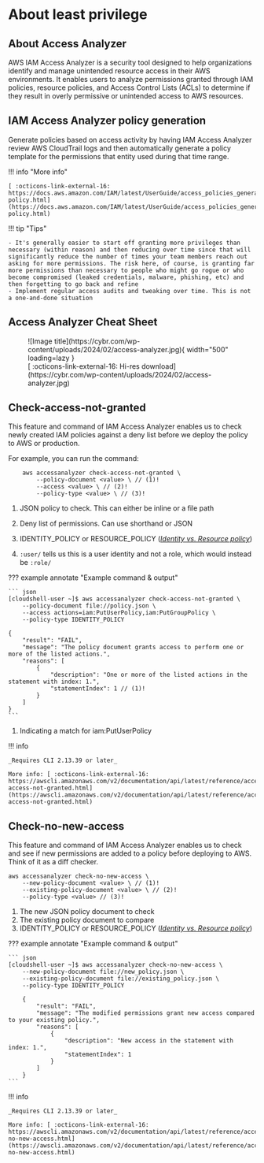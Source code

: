 # About least privilege

## About Access Analyzer
AWS IAM Access Analyzer is a security tool designed to help organizations identify and manage unintended resource access in their AWS environments. It enables users to analyze permissions granted through IAM policies, resource policies, and Access Control Lists (ACLs) to determine if they result in overly permissive or unintended access to AWS resources.

## IAM Access Analyzer policy generation
Generate policies based on access activity by having IAM Access Analyzer review AWS CloudTrail logs and then automatically generate a policy template for the permissions that entity used during that time range.

!!! info "More info"

    [ :octicons-link-external-16: https://docs.aws.amazon.com/IAM/latest/UserGuide/access_policies_generate-policy.html](https://docs.aws.amazon.com/IAM/latest/UserGuide/access_policies_generate-policy.html)

!!! tip "Tips"

    - It's generally easier to start off granting more privileges than necessary (within reason) and then reducing over time since that will significantly reduce the number of times your team members reach out asking for more permissions. The risk here, of course, is granting far more permissions than necessary to people who might go rogue or who become compromised (leaked credentials, malware, phishing, etc) and then forgetting to go back and refine
    - Implement regular access audits and tweaking over time. This is not a one-and-done situation

## Access Analyzer Cheat Sheet
<figure markdown>
  ![Image title](https://cybr.com/wp-content/uploads/2024/02/access-analyzer.jpg){ width="500" loading=lazy }
    <figcaption>[ :octicons-link-external-16: Hi-res download](https://cybr.com/wp-content/uploads/2024/02/access-analyzer.jpg)</figcaption>
</figure>

## Check-access-not-granted
This feature and command of IAM Access Analyzer enables us to check newly created IAM policies against a deny list before we deploy the policy to AWS or production.

For example, you can run the command:
```
    aws accessanalyzer check-access-not-granted \
        --policy-document <value> \ // (1)!
        --access <value> \ // (2)!
        --policy-type <value> \ // (3)!
```

1. JSON policy to check. This can either be inline or a file path
2. Deny list of permissions. Can use shorthand or JSON
3. IDENTITY_POLICY or RESOURCE_POLICY (_[Identity vs. Resource policy](/aws/iam/about-iam/)_)

1. `:user/` tells us this is a user identity and not a role, which would instead be `:role/`

??? example annotate "Example command & output"

    ``` json
    [cloudshell-user ~]$ aws accessanalyzer check-access-not-granted \
        --policy-document file://policy.json \
        --access actions=iam:PutUserPolicy,iam:PutGroupPolicy \
        --policy-type IDENTITY_POLICY

    {
        "result": "FAIL",
        "message": "The policy document grants access to perform one or more of the listed actions.",
        "reasons": [
            {
                "description": "One or more of the listed actions in the statement with index: 1.",
                "statementIndex": 1 // (1)!
            }
        ]
    }
    ```

1. Indicating a match for iam:PutUserPolicy

!!! info 

    _Requires CLI 2.13.39 or later_

    More info: [ :octicons-link-external-16: https://awscli.amazonaws.com/v2/documentation/api/latest/reference/accessanalyzer/check-access-not-granted.html](https://awscli.amazonaws.com/v2/documentation/api/latest/reference/accessanalyzer/check-access-not-granted.html)

## Check-no-new-access
This feature and command of IAM Access Analyzer enables us to check and see if new permissions are added to a policy before deploying to AWS. Think of it as a diff checker.

```
aws accessanalyzer check-no-new-access \
    --new-policy-document <value> \ // (1)!
    --existing-policy-document <value> \ // (2)! 
    --policy-type <value> // (3)! 
```

1. The new JSON policy document to check
2. The existing policy document to compare
3. IDENTITY_POLICY or RESOURCE_POLICY (_[Identity vs. Resource policy](/aws/iam/about-iam/)_)

??? example annotate "Example command & output"

    ``` json
    [cloudshell-user ~]$ aws accessanalyzer check-no-new-access \
        --new-policy-document file://new_policy.json \
        --existing-policy-document file://existing_policy.json \
        --policy-type IDENTITY_POLICY

        {
            "result": "FAIL",
            "message": "The modified permissions grant new access compared to your existing policy.",
            "reasons": [
                {
                    "description": "New access in the statement with index: 1.",
                    "statementIndex": 1
                }
            ]
        }
    ```

!!! info 
    
    _Requires CLI 2.13.39 or later_

    More info: [ :octicons-link-external-16: https://awscli.amazonaws.com/v2/documentation/api/latest/reference/accessanalyzer/check-no-new-access.html](https://awscli.amazonaws.com/v2/documentation/api/latest/reference/accessanalyzer/check-no-new-access.html)